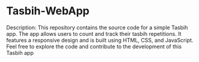 # Tasbih-WebApp
Description: This repository contains the source code for a simple Tasbih app. The app allows users to count and track their tasbih repetitions. It features a responsive design and is built using HTML, CSS, and JavaScript. Feel free to explore the code and contribute to the development of this Tasbih app
